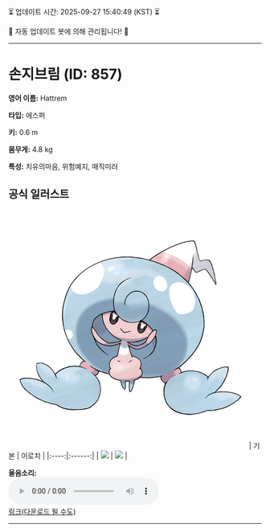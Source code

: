
⏳ 업데이트 시간: 2025-09-27 15:40:49 (KST) ⏳

🤖 자동 업데이트 봇에 의해 관리됩니다! 🤖

---

# 손지브림 (ID: 857)
**영어 이름:** Hattrem

**타입:** 에스퍼

**키:** 0.6 m

**몸무게:** 4.8 kg

**특성:** 치유의마음, 위험예지, 매직미러

## 공식 일러스트
![](https://raw.githubusercontent.com/PokeAPI/sprites/master/sprites/pokemon/other/official-artwork/857.png)
| 기본 | 이로치 |
|:----:|:------:|
| <img src="http://play.pokemonshowdown.com/sprites/ani/hattrem.gif" width="200"> | <img src="http://play.pokemonshowdown.com/sprites/ani-shiny/hattrem.gif" width="200"> |

**울음소리:**<br><audio controls src="https://raw.githubusercontent.com/PokeAPI/cries/main/cries/pokemon/latest/857.ogg"></audio><br> [링크(다운로드 될 수도)](https://raw.githubusercontent.com/PokeAPI/cries/main/cries/pokemon/latest/857.ogg)


---
